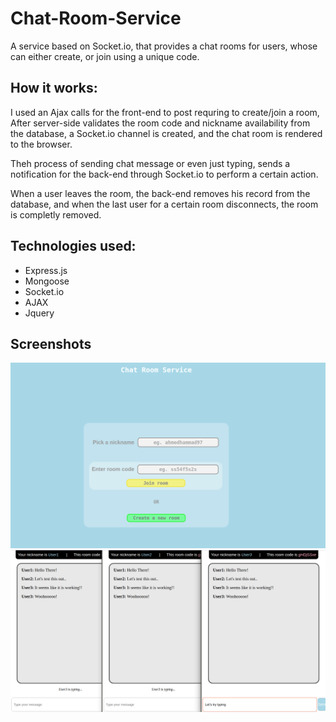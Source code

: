 # Chat-Room-Service
A service based on Socket.io, that provides a chat rooms for users, whose can either create, or join using a unique code.

## How it works:
I used an Ajax calls for the front-end to post requring to create/join a room, After server-side validates the room code and nickname availability from the database, a Socket.io channel is created, and the chat room is rendered to the browser.

Theh process of sending chat message or even just typing, sends a notification for the back-end through Socket.io to perform a certain action.

When a user leaves the room, the back-end removes his record from the database, and when the last user for a certain room disconnects, the room is completly removed.

## Technologies used:
  - Express.js
  - Mongoose
  - Socket.io
  - AJAX
  - Jquery
  
## Screenshots
![Screenshot1](index.png)
![Screenshot2](chat.png)
